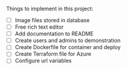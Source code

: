 Things to implement in this project: <br>
- [ ] Image files stored in database
- [ ] Free rich text editor
- [ ] Add documentation to README
- [ ] Create users and admins to demonstration
- [ ] Create Dockerfile for container and deploy
- [ ] Create Terraform file for Azure
- [ ] Configure url variables
